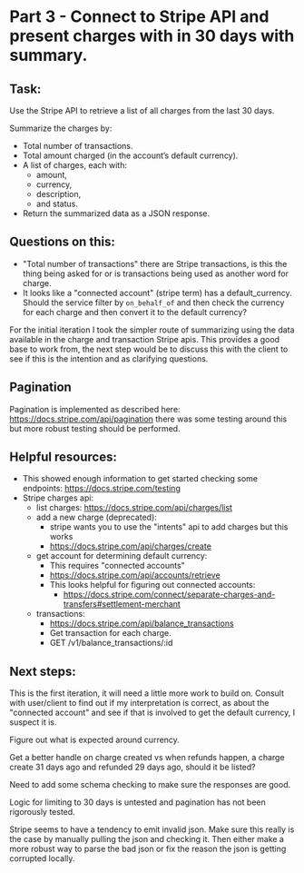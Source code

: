 
# Part 3 - Connect to Stripe API and present charges with in 30 days with summary.

## Task:
Use the Stripe API to retrieve a list of all charges from the last 30 days. 

Summarize the charges by: 
- Total number of transactions. 
- Total amount charged (in the account’s default currency). 
- A list of charges, each with:
  - amount, 
  - currency, 
  - description, 
  - and status. 
- Return the summarized data as a JSON response.

## Questions on this:

- "Total number of transactions" there are Stripe transactions, is this the
  thing being asked for or is transactions being used as another word for 
  charge.
- It looks like a "connected account" (stripe term) has a default_currency.
  Should the service filter by `on_behalf_of` and then check the currency
  for each charge and then convert it to the default currency?

For the initial iteration I took the simpler route of summarizing using the data available in the charge and transaction Stripe apis. This provides a good base to work from, the next step would be to discuss this with the client to see if this is the intention and as clarifying questions.

## Pagination

Pagination is implemented as described here: https://docs.stripe.com/api/pagination there was some testing around this but more robust testing should be performed.



## Helpful resources:
* This showed enough information to get started checking some endpoints: https://docs.stripe.com/testing
* Stripe charges api:
  * list charges: https://docs.stripe.com/api/charges/list
  * add a new charge (deprecated):
    * stripe wants you to use the "intents" api to add charges but this works
    * https://docs.stripe.com/api/charges/create
  * get account for determining default currency:
    * This requires "connected accounts"
    * https://docs.stripe.com/api/accounts/retrieve
    * This looks helpful for figuring out connected accounts:
      *  https://docs.stripe.com/connect/separate-charges-and-transfers#settlement-merchant
  * transactions:
    * https://docs.stripe.com/api/balance_transactions
    * Get transaction for each charge.
    * GET /v1/balance_transactions/:id

## Next steps:
This is the first iteration, it will need a little more work to build on.
Consult with user/client to find out if my interpretation is correct, as about the "connected account" and see if that is involved to get the default currency, I suspect it is.

Figure out what is expected around currency.

Get a better handle on charge created vs when refunds happen,  a charge create 31 days ago and refunded 29 days ago, should it be listed?

Need to add some schema checking to make sure the responses are good.

Logic for limiting to 30 days is untested and pagination has not been rigorously tested.

Stripe seems to have a tendency to emit invalid json.  Make sure this really is the case by manually pulling the json and checking it. Then either make a more robust way to parse the bad json or fix the reason the json is getting corrupted locally.
